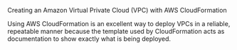 Creating an Amazon Virtual Private Cloud (VPC) with AWS CloudFormation

Using AWS CloudFormation is an excellent way to deploy VPCs in a reliable, repeatable manner because the template used by CloudFormation acts as documentation to show exactly what is being deployed.
